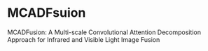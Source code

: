# MCADFsuion
MCADFusion: A Multi-scale Convolutional Attention Decomposition Approach for Infrared and Visible Light Image Fusion
